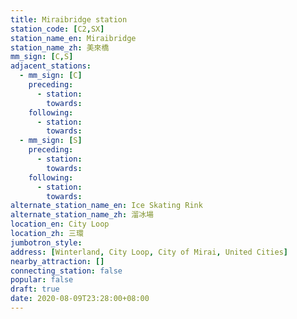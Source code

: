 ```yaml
---
title: Miraibridge station
station_code: [C2,SX]
station_name_en: Miraibridge
station_name_zh: 美來橋
mm_sign: [C,S]
adjacent_stations:
  - mm_sign: [C]
    preceding:
      - station: 
        towards: 
    following:
      - station: 
        towards: 
  - mm_sign: [S]
    preceding:
      - station: 
        towards: 
    following:
      - station: 
        towards: 
alternate_station_name_en: Ice Skating Rink
alternate_station_name_zh: 溜冰場
location_en: City Loop
location_zh: 三環
jumbotron_style: 
address: [Winterland, City Loop, City of Mirai, United Cities]
nearby_attraction: []
connecting_station: false
popular: false
draft: true
date: 2020-08-09T23:28:00+08:00
---
```



